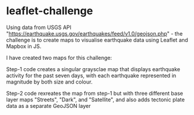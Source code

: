 # leaflet-challenge

Using data from USGS API "https://earthquake.usgs.gov/earthquakes/feed/v1.0/geojson.php" - the challenge is to create maps to visualise earthquake data using Leaflet and Mapbox in JS.

I have created two maps for this challenge:

Step-1 code creates a singular graysclae map that displays earthquake activity for the past seven days, with each earthquake represented in magnitude by both size and colour. 

Step-2 code rexreates the map from step-1 but with three different base layer maps "Streets", "Dark", and "Satellite", and also adds tectonic plate data as a separate GeoJSON layer